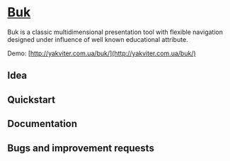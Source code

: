 # [Buk](http://yakviter.com.ua/buk/)
Buk is a classic multidimensional presentation tool with flexible navigation designed under influence of well known educational attribute.

Demo: [http://yakviter.com.ua/buk/](http://yakviter.com.ua/buk/)
## Idea

## Quickstart

## Documentation

## Bugs and improvement requests
